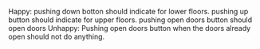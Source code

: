 Happy:
pushing down botton should indicate for lower floors. 
pushing up button should indicate for upper floors.
pushing open doors button should open doors
Unhappy:
Pushing open doors button when the doors already open should not do anything.